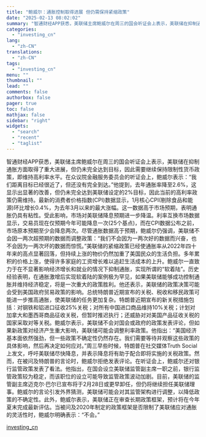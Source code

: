 ```yaml
---
title: "鲍威尔：通胀控制取得进展 但仍需保持紧缩政策"
date: "2025-02-13 08:02:02"
summary: "智通财经APP获悉，美联储主席鲍威尔在周三的国会听证会上表示，美联储在抑制通胀方面取得了重大进展，..."
categories:
  - "investing_cn"
lang:
  - "zh-CN"
translations:
  - "zh-CN"
tags:
  - "investing_cn"
menu: ""
thumbnail: ""
lead: ""
comments: false
authorbox: false
pager: true
toc: false
mathjax: false
sidebar: "right"
widgets:
  - "search"
  - "recent"
  - "taglist"
---
```


智通财经APP获悉，美联储主席鲍威尔在周三的国会听证会上表示，美联储在抑制通胀方面取得了重大进展，但仍未完全达到目标，因此需要继续保持限制性货币政策，即维持高利率水平。在众议院金融服务委员会的听证会上，鲍威尔表示：“我们距离目标已经很近了，但还没有完全到达。”他提到，去年通胀率降至2.6%，这显示出显著的改善，但仍未完全达到美联储设定的2%目标，因此当前的高利率政策仍需维持。最新的消费者价格指数(CPI)数据显示，1月核心CPI(剔除食品和能源)环比增长0.4%，为去年3月以来的最大涨幅。这一数据高于市场预期，表明通胀仍具有粘性。受此影响，市场对美联储降息预期进一步降温。利率互换市场数据显示，交易员现在仅预期今年可能降息一次(25个基点)，而在CPI数据公布之前，市场原本预期至少会降息两次。尽管通胀数据高于预期，鲍威尔仍强调，美联储不会因一两次超预期的数据而调整政策：“我们不会因为一两次好的数据而兴奋，也不会因为一两次坏的数据而惊慌。”美联储的紧缩政策已经使通胀率从2022年四十年来的高点显著回落，但持续上涨的物价仍然加重了美国民众的生活负担。多年累积的价格上涨，使得许多家庭的工资增长难以追赶生活成本的上升。鲍威尔一直致力于在不显著影响经济增长和就业的情况下抑制通胀，实现所谓的“软着陆”。历史经验表明，在通胀激增后实现软着陆的案例极为罕见，如果美联储能够成功控制通胀并维持经济稳定，将是一次重大的政策胜利。他还表示，美联储的政策决策可能会受到美国政府贸易政策的影响。总统特朗普近期宣布的关税、税收和移民政策可能进一步推高通胀，使美联储的任务更加复杂。特朗普近期宣布的新关税措施包括：对钢铁和铝进口征收25%关税；对所有中国进口商品维持10%关税；计划对加拿大和墨西哥商品征收关税，但暂时推迟执行；还威胁对对美国产品征收关税的国家采取对等关税。鲍威尔表示，美联储不会对国会或政府的政策发表评论，但如果新政策对经济产生重大影响，美联储可能会调整利率政策。他指出：“美国经济基本面依然强劲，但一些政策不确定性仍然存在。我们需要等待并观察这些政策的具体影响，然后再决定如何应对。”周三早些时候，特朗普在社交媒体Truth Social上发文，呼吁美联储尽快降息，并表示降息将有助于配合即将实施的关税政策。然而，在被问及特朗普的言论时，鲍威尔拒绝发表评论。在听证会上，鲍威尔还对银行监管政策发表了看法。他指出，在国会设立美联储监管副主席一职之前，银行监管政策较为稳定，而该职位的设立可能导致监管政策波动加剧。目前，美联储的监管副主席迈克尔·巴尔已宣布将于2月28日或更早卸任，但仍将继续担任美联储理事。鲍威尔的言论引发外界猜测，美联储可能会对其监管架构进行调整，以降低政策的不确定性。此外，鲍威尔表示，美联储正在审查长期政策框架，预计将在今年夏末完成最新评估。当被问及2020年制定的政策框架是否限制了美联储应对通胀的灵活性时，鲍威尔明确表示：“不会。”

[investing_cn](https://cn.investing.com/news/stock-market-news/article-2669036)
